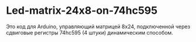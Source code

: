 # Led-matrix-24x8-on-74hc595
Это код для Arduino, управляющий матрицей 8x24, подключенной через сдвиговые регистры 74hc595 (4 штуки) динамическим способом.
